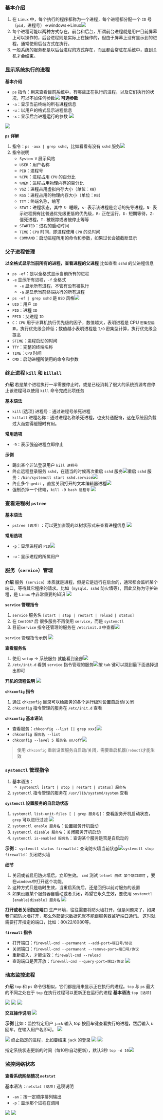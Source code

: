 ### 基本介绍
1. 在 `Linux` 中，每个执行的程序都称为一个进程，每个进程都分配一个 `ID` 号（`pid`，进程号）=>windows=>Linux![](https://markdown-ft.oss-cn-shenzhen.aliyuncs.com/image-for-typora/20221111184718.png)
2. 每个进程可能以两种方式存在，前台和后台，所谓前台进程就是用户目前屏幕上可以操作的，后台进程则是实际上在操作的，但由于屏幕上没有显示到的进程，通常使用后台方式在执行。
3. 一般系统的服务都是以后台进程的方式存在，而且都会常驻在系统中，直到关机才会结束。
### 显示系统执行的进程
**基本介绍**
- `ps` 指令：用来查看目前系统中，有哪些正在执行的进程，以及它们执行的状况，可以不加任何参数![](https://markdown-ft.oss-cn-shenzhen.aliyuncs.com/image-for-typora/20221111190411.png)
**可选参数**
- `-a`：显示当前终端的所有进程信息
- `-u`：以用户的格式显示进程信息
- `-x`：显示后台进程运行的参数
![](https://markdown-ft.oss-cn-shenzhen.aliyuncs.com/image-for-typora/20221111185630.png)

![](https://markdown-ft.oss-cn-shenzhen.aliyuncs.com/image-for-typora/20221111190355.png)

**`ps` 详解**
1. 指令：`ps -aux | grep sshd`，比如看看有没有 `sshd` 服务![](https://markdown-ft.oss-cn-shenzhen.aliyuncs.com/image-for-typora/20221111191041.png)
2. 指令说明
	- `System V` 展示风格
	- `USER`：用户名称
	- `PID`：进程号
	- `%CPU`：进程占用 `CPU` 的百分比
	- `%MEM`：进程占用物理内存的百分比
	- `VSZ`：进程占用虚拟内存大小（单位：`KB`）
	- `RSS`：进程占用的物理内存大小（单位：`KB`）
	- `TTY`：终端名称，缩写
	- `STAT`：进程状态，其中 `S-` 睡眠，`s-` 表示该进程是会话的先导进程，`N-` 表示进程拥有比普通优先级更低的优先级，`R-` 正在运行，`D-` 短期等待，`Z-` 僵死进程，`T-` 被跟踪或者被停止等等
	- `STARTED`：进程的启动时间
	- `TIME`：`CPU` 时间，即进程使用 `CPU` 的总时间
	- `COMMAND`：启动进程所用的命令和参数，如果过长会被截断显示

### 父子进程管理
**以全格式显示当前所有的进程，查看进程的父进程**
比如查看 `sshd` 的父进程信息
- `ps -ef`：是以全格式显示当前所有的进程
- `-e` 显示所有进程，`-f` 全格式
	- `-e` 显示所有进程，不管有没有被执行
	- `-a` 是显示当前终端执行的所有进程
- `ps -ef | grep sshd` 是 `BSD` 风格![](https://markdown-ft.oss-cn-shenzhen.aliyuncs.com/image-for-typora/20221112104436.png)
- `UID`：用户 `ID`
- `PID`：进程 `ID`
- `PPID`：父进程 `ID`
- `C`：`CPU` 用于计算机执行优先级的因子，数值越大，表明进程是  CPU `密集型运算`，执行优先级会降低；数值越小表明进程是 `I/O` 密集型计算，执行优先级会提高
- `STIME`：进程启动的时间
- `TTY`：完整的终端名称
- `TIME`：`CPU` 时间
- `CMD`：启动进程所使用的命令和参数

### 终止进程 `kill` 和 `killall`

**介绍**
若是某个进程执行一半需要停止时，或是已经消耗了很大的系统资源考虑停止该进程可以使用 `kill` 命令完成此项任务

**基本语法**
- `kill` [选项] 进程号：通过进程号杀死进程
- `killall` 进程名称：通过进程名称杀死进程，也支持通配符，这在系统因负载过大而变得缓慢时有用。

**常用选项**
- `-9`：表示强迫进程立即停止

**示例**
- 踢出某个非法登录用户 `kill 进程号`
- 终止远程登录服务 `sshd`，在适当的时候再次重启 `sshd` 服务![](https://markdown-ft.oss-cn-shenzhen.aliyuncs.com/image-for-typora/20221112113928.png)重启 `sshd` 服务：`/bin/systemctl start sshd.service`![](https://markdown-ft.oss-cn-shenzhen.aliyuncs.com/image-for-typora/20221112114110.png)
- 终止多个 `gedit` ，直接关闭打开的文本编辑器进程![](https://markdown-ft.oss-cn-shenzhen.aliyuncs.com/image-for-typora/20221112114254.png)
- 强制杀掉一个终端，`kill -9 bash 进程号` ![](https://markdown-ft.oss-cn-shenzhen.aliyuncs.com/image-for-typora/20221112114602.png)
### 查看进程树 `pstree`

**基本语法**
- `pstree [选项]` ：可以更加直观的以树状形式来查看进程信息
![](https://markdown-ft.oss-cn-shenzhen.aliyuncs.com/image-for-typora/20221112114923.png)

**常用选项**
- `-p`：显示进程的 `PID`![](https://markdown-ft.oss-cn-shenzhen.aliyuncs.com/image-for-typora/20221112115009.png)

- `-u`：显示进程的所属用户

### 服务（`service`）管理
**介绍**
服务（`service`）本质就是进程，但是它是运行在后台的，通常都会监听某个端口，等待其它程序的请求。比如（`mysqld`、`sshd` 防火墙等），因此又称为守护进程，是 `Linux` 中非常重要的知识
![](https://markdown-ft.oss-cn-shenzhen.aliyuncs.com/image-for-typora/20221112120002.png)

**`service` 管理指令**
1. `service` 服务名 `[start | stop | restart | reload | status]`
2. 在 `CentOS7` 后 很多服务不再使用 `service`，而是 `systemctl` 
3. 目前`service` 指令还管理的服务在 `/etc/init.d` 中查看![](https://markdown-ft.oss-cn-shenzhen.aliyuncs.com/image-for-typora/20221112120154.png)

`service` 管理指令示例
![](https://markdown-ft.oss-cn-shenzhen.aliyuncs.com/image-for-typora/20221112120524.png)

**查看服务名**
1. 使用 `setup` -> 系统服务 就能看到全部![](https://markdown-ft.oss-cn-shenzhen.aliyuncs.com/image-for-typora/20221112120649.png)
2. `/etc/init.d` 看到 `service` 指令管理的服务![](https://markdown-ft.oss-cn-shenzhen.aliyuncs.com/image-for-typora/20221112120853.png)按 `tab` 键可以跳到最下面选择退出即可

**开机的流程说明**
![](https://markdown-ft.oss-cn-shenzhen.aliyuncs.com/image-for-typora/20221112121012.png)

**`chkconfig` 指令**
1. 通过 `chkconfig` 目录可以给服务的各个运行级别设置自启动/关闭
2. `chkconfig` 指令管理的服务在 `/etc/init.d` 查看

**`chkconfig` 基本语法**
- 查看服务：`chkconfig --list [| grep xxx]`![](https://markdown-ft.oss-cn-shenzhen.aliyuncs.com/image-for-typora/20221112135455.png)
- `chkconfig 服务名 --list`
- `chkconfig --level 5 服务名 on/off`![](https://markdown-ft.oss-cn-shenzhen.aliyuncs.com/image-for-typora/20221112135642.png)

>使用 `chkconfig` 重新设置服务自启动/关闭，需要重启机器(`reboot`)才能生效

### `systemctl` 管理指令
1. 基本语法：
	- `systemctl [start | stop | restart | status] 服务名`
2. `systemctl` 指令管理的服务在 `/usr/lib/systemd/system` 查看

**`systemctl` 设置服务的自启动状态**
1. `systemctl list-unit-files [ | grep 服务名]`：查看服务开机启动状态，`grep` 可以进行过滤 ![](https://markdown-ft.oss-cn-shenzhen.aliyuncs.com/image-for-typora/20221112140515.png)
2. `systemctl enable 服务名`：设置服务开机启动
3. `systemctl disable 服务名`：关闭服务开机启动
4. `systemctl is-enabled 服务名`：查询某个服务是否是自启动的

**示例：**
`systemctl status firewalld`：查询防火墙当前状态![](https://markdown-ft.oss-cn-shenzhen.aliyuncs.com/image-for-typora/20221112140823.png)`systemctl stop firewalld`：关闭防火墙


**细节**
1. 关闭或者启用防火墙后，立即生效。 `cmd` 测试 `telnet 测试 某个端口即可` ，要在`windows`中打开这个功能。
2. 这种方式只是临时生效，当重启系统后，还是回归以前对服务的设置
3. 如果设置某个服务器自启动或者关闭，希望它永久生效，要使用 `systemctl [enable|disable] 服务名`
![](https://markdown-ft.oss-cn-shenzhen.aliyuncs.com/image-for-typora/20221112145913.png)

**打开或者关闭指定端口**
生产环境，往往需要将防火墙打开，但是问题来了，如果我们把防火墙打开，那么外部请求数据包就不能跟服务器监听端口通讯。
这时就需要打开指定的端口，比如：80/22/8080等。

**`firewall` 指令**
- 打开端口：`firewall-cmd --permanent --add-port=端口号/协议`
- 关闭端口：`firewall-cmd --permanent --remove-port=端口号/协议`
- 重新载入，才能生效：`firewall-cmd --reload`
- 查询端口是否开放：`firewall-cmd --query-port=端口/协议`
![](https://markdown-ft.oss-cn-shenzhen.aliyuncs.com/image-for-typora/20221112142935.png)


### 动态监控进程
**介绍**
`top` 和 `ps` 命令很相似，它们都是用来显示正在执行的进程。`top` 与 `ps` 最大的不同之处在于 `top` 在执行过程可以更新正在运行的进程
**基本语法**
`top [选项]`

![](https://markdown-ft.oss-cn-shenzhen.aliyuncs.com/image-for-typora/20221112143220.png)
![](https://markdown-ft.oss-cn-shenzhen.aliyuncs.com/image-for-typora/20221112143839.png)
![](https://markdown-ft.oss-cn-shenzhen.aliyuncs.com/image-for-typora/20221112144359.png)

**交互操作说明**
![](https://markdown-ft.oss-cn-shenzhen.aliyuncs.com/image-for-typora/20221112144727.png)

**示例**
比如：监控特定用户 `jack`
输入 top 按回车键查看执行的进程，然后输入 u 回车，在输入用户名即可。
![](https://markdown-ft.oss-cn-shenzhen.aliyuncs.com/image-for-typora/20221112145023.png)

![](https://markdown-ft.oss-cn-shenzhen.aliyuncs.com/image-for-typora/20221112144943.png)
终止指定的进程，比如要结束 `jack` 的登录
![](https://markdown-ft.oss-cn-shenzhen.aliyuncs.com/image-for-typora/20221112145315.png)
![](https://markdown-ft.oss-cn-shenzhen.aliyuncs.com/image-for-typora/20221112145323.png)

指定系统状态更新的时间（每10秒自动更新），默认3秒
`top -d 10`![](https://markdown-ft.oss-cn-shenzhen.aliyuncs.com/image-for-typora/20221112145447.png)

### 监控网络状态

**查看系统网络情况 `netstat`**

基本语法：`netstat [选项]`
选项说明
- `-an`：按一定顺序排列输出
- `-p`：显示那个进程在调用

![](https://markdown-ft.oss-cn-shenzhen.aliyuncs.com/image-for-typora/20221112150510.png)
![](https://markdown-ft.oss-cn-shenzhen.aliyuncs.com/image-for-typora/20221112150614.png)
